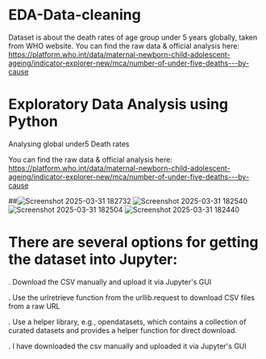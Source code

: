# EDA-Data-cleaning
Dataset is about the death rates of age group under 5 years globally, taken from WHO website. You can find the raw data &amp; official analysis here: https://platform.who.int/data/maternal-newborn-child-adolescent-ageing/indicator-explorer-new/mca/number-of-under-five-deaths---by-cause

# Exploratory Data Analysis using Python
Analysing global under5 Death rates

You can find the raw data & official analysis here: https://platform.who.int/data/maternal-newborn-child-adolescent-ageing/indicator-explorer-new/mca/number-of-under-five-deaths---by-cause

##![Screenshot 2025-03-31 182732](https://github.com/user-attachments/assets/879043cd-b5f6-42ce-ac7e-8c4ca68e7e67)
![Screenshot 2025-03-31 182540](https://github.com/user-attachments/assets/269f86f6-305e-4d5f-89ce-a3f55431b339)
![Screenshot 2025-03-31 182504](https://github.com/user-attachments/assets/f79a4abe-f644-4a7b-b8c2-ea5bc529dfea)
![Screenshot 2025-03-31 182440](https://github.com/user-attachments/assets/9e2508e1-305a-48d0-bb69-618e399877e0)

# There are several options for getting the dataset into Jupyter:

. Download the CSV manually and upload it via Jupyter's GUI

. Use the urlretrieve function from the urllib.request to download CSV files from a raw URL

. Use a helper library, e.g., opendatasets, which contains a collection of curated datasets and provides a helper function for direct download.

. I have downloaded the csv manually and uploaded it via Jupyter's GUI
